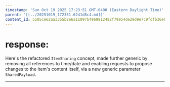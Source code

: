 ```yaml
---
timestamp: 'Sun Oct 19 2025 17:23:51 GMT-0400 (Eastern Daylight Time)'
parent: '[[../20251019_172351.6241d8c4.md]]'
content_id: 5505ce62aa3355b2e6a11097b4969812482f79954de29d9e7c9fdfb36e0f14a9
---
```


# response:

Here's the refactored `ItemSharing` concept, made further generic by removing all references to time/date and enabling requests to propose changes to the item's content itself, via a new generic parameter `SharedPayload`.

***

